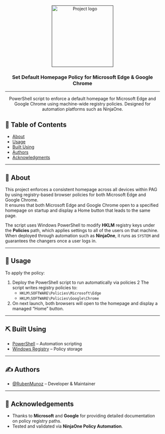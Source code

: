 <p align="center">
  <a href="" rel="noopener">
 <img width=200px height=200px src="https://imgur.com/qACS8rr.png" alt="Project logo"></a>
</p>

<h3 align="center">Set Default Homepage Policy for Microsoft Edge & Google Chrome</h3>

<div align="center">

</div>

---

<p align="center"> 
PowerShell script to enforce a default homepage for Microsoft Edge and Google Chrome using machine-wide registry policies.  
Designed for automation platforms such as NinjaOne. 
<br> 
</p>

## 📝 Table of Contents
- [About](#about)
- [Usage](#usage)
- [Built Using](#built_using)
- [Authors](#authors)
- [Acknowledgments](#acknowledgement)

---

## 🧐 About <a name = "about"></a>
This project enforces a consistent homepage across all devices within PAG by using registry-based browser policies for both Microsoft Edge and Google Chrome.  
It ensures that both Microsoft Edge and Google Chrome open to a specified homepage on startup and display a Home button that leads to the same page.  

The script uses Windows PowerShell to modify **HKLM** registry keys under the **Policies** path, which applies settings to all of the users on that machine. When deployed through automation such as **NinjaOne**, it runs as `SYSTEM` and guarantees the changers once a user logs in. 

---

## 🎈 Usage <a name="usage"></a>

To apply the policy:
1. Deploy the PowerShell script to run automatically via policies
2 The script writes registry policies to:
   - `HKLM\SOFTWARE\Policies\Microsoft\Edge`
   - `HKLM\SOFTWARE\Policies\Google\Chrome`
3. On next launch, both browsers will open to the homepage and display a managed “Home” button.

---

## ⛏️ Built Using <a name = "built_using"></a>
- [PowerShell](https://learn.microsoft.com/en-us/powershell/) – Automation scripting
- [Windows Registry](https://learn.microsoft.com/en-us/windows/win32/sysinfo/registry) – Policy storage

---

## ✍️ Authors <a name = "authors"></a>
- [@RubenMunoz](https://github.com/rubenmunoz7) – Developer & Maintainer  

---

## 🎉 Acknowledgements <a name = "acknowledgement"></a>
- Thanks to **Microsoft** and **Google** for providing detailed documentation on policy registry paths.  
- Tested and validated via **NinjaOne Policy Automation**.
